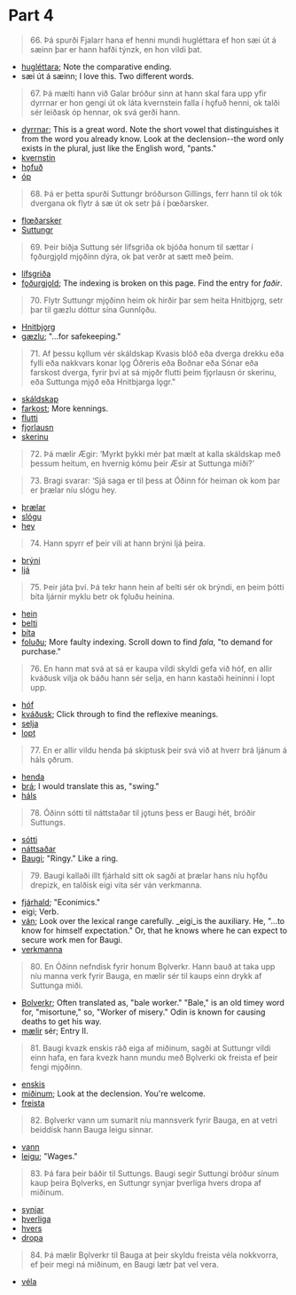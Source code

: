 # Part 4

>66\. Þá spurði Fjalarr hana ef henni mundi hugléttara ef hon sæi út á sæinn þar er hann hafði týnzk, en hon vildi þat. 

* [hugléttara](http://www.germanic-lexicon-project.org/cgi-bin/gmc_search_v3?cmd=viewthis&id=cv:b0291:2); Note the comparative ending. 
* sæi út á sæinn; I love this. Two different words.

>67\. Þá mælti hann við Galar bróður sinn at hann skal fara upp yfir dyrrnar er hon gengi út ok láta kvernstein falla í hǫfuð henni, ok talði sér leiðask óp hennar, ok svá gerði hann. 

* [dyrrnar](https://en.wiktionary.org/wiki/dyrr); This is a great word. Note the short vowel that distinguishes it from the word you already know. Look at the declension--the word only exists in the plural, just like the English word, "pants."
* [kvernstin](http://www.germanic-lexicon-project.org/cgi-bin/gmc_search_v3?cmd=viewthis&id=cv:b0363:6)
* [hǫfuð](http://www.germanic-lexicon-project.org/cgi-bin/gmc_search_v3?cmd=viewthis&id=cv:b0307:8)
* [óp](http://www.germanic-lexicon-project.org/cgi-bin/gmc_search_v3?cmd=viewthis&id=cv:b0472:13)

>68\. Þá er þetta spurði Suttungr bróðurson Gillings, ferr hann til ok tók dvergana ok flytr á sæ út ok setr þá í þœðarsker.

* [flœðarsker](http://www.germanic-lexicon-project.org/cgi-bin/gmc_search_v3?cmd=viewthis&id=cv:b0163:5)
* [Suttungr](https://en.wikipedia.org/wiki/Suttungr)

>69\. Þeir biðja Suttung sér lífsgriða ok bjóða honum til sættar í fǫðurgjǫld mjǫðinn dýra, ok þat verðr at sætt með þeim. 

* [lífsgriða](http://www.germanic-lexicon-project.org/cgi-bin/gmc_search_v3?cmd=viewthis&id=cv:b0391:3)
* [fǫðurgjǫld](http://lexicon.ff.cuni.cz/html/oi_cleasbyvigfusson/b0137.html); The indexing is broken on this page. Find the entry for _faðir_.

>70\. Flytr Suttungr mjǫðinn heim ok hirðir þar sem heita Hnitbjǫrg, setr þar til gæzlu dóttur sína Gunnlǫðu. 

* [Hnitbjǫrg](http://www.germanic-lexicon-project.org/cgi-bin/gmc_search_v3?cmd=viewthis&id=cv:b0276:28)
* [gæzlu](http://www.germanic-lexicon-project.org/cgi-bin/gmc_search_v3?cmd=viewthis&id=cv:b0223:18); "...for safekeeping."

>71\. Af þessu kǫllum vér skáldskap Kvasis blóð eða dverga drekku eða fylli eða nakkvars konar lǫg Óðreris eða Boðnar eða Sónar eða farskost dverga, fyrir því at sá mjǫðr flutti þeim fjǫrlausn ór skerinu, eða Suttunga mjǫð eða Hnitbjarga lǫgr."

* [skáldskap](http://www.germanic-lexicon-project.org/cgi-bin/gmc_search_v3?cmd=viewthis&id=cv:b0541:26)
* [farkost](http://www.germanic-lexicon-project.org/cgi-bin/gmc_search_v3?cmd=viewthis&id=cv:b0144:16); More kennings.
* [flutti](https://en.wiktionary.org/wiki/flytja#Old_Norse)
* [fjǫrlausn](http://www.germanic-lexicon-project.org/cgi-bin/gmc_search_v3?cmd=viewthis&id=cv:b0158:14)
* [skerinu](http://www.germanic-lexicon-project.org/cgi-bin/gmc_search_v3?cmd=viewthis&id=cv:b0544:29)

>72\. Þá mælir Ægir: ‘Myrkt þykki mér þat mælt at kalla skáldskap með þessum heitum, en hvernig kómu þeir Æsir at Suttunga miði?’

>73\. Bragi svarar: ‘Sjá saga er til þess at Óðinn fór heiman ok kom þar er þrælar níu slógu hey. 

* [þrælar](http://www.germanic-lexicon-project.org/cgi-bin/gmc_search_v3?cmd=viewthis&id=cv:b0747:57)
* [slógu](https://en.wiktionary.org/wiki/sl%C3%A1#Old_Norse)
* [hey](http://www.germanic-lexicon-project.org/cgi-bin/gmc_search_v3?cmd=viewthis&id=cv:b0260:28)

>74\. Hann spyrr ef þeir vili at hann brýni ljá þeira. 

* [brýni](http://www.germanic-lexicon-project.org/cgi-bin/gmc_search_v3?cmd=viewthis&id=cv:b0084:47)
* [ljá](http://www.germanic-lexicon-project.org/cgi-bin/gmc_search_v3?cmd=viewthis&id=cv:b0394:6)

>75\. Þeir játa því. Þá tekr hann hein af belti sér ok brýndi, en þeim þótti bíta ljárnir myklu betr ok fǫluðu heinina. 

* [hein](http://www.germanic-lexicon-project.org/cgi-bin/gmc_search_v3?cmd=viewthis&id=cv:b0252:9)
* [belti](http://www.germanic-lexicon-project.org/cgi-bin/gmc_search_v3?cmd=viewthis&id=cv:b0057:20)
* [bíta](http://www.germanic-lexicon-project.org/cgi-bin/gmc_search_v3?cmd=viewthis&id=cv:b0064:18)
* [foluðu](http://lexicon.ff.cuni.cz/html/oi_cleasbyvigfusson/b0138.html); More faulty indexing. Scroll down to find _fala_, "to demand for purchase."

>76\. En hann mat svá at sá er kaupa vildi skyldi gefa við hóf, en allir kváðusk vilja ok báðu hann sér selja, en hann kastaði heininni í lopt upp. 

* [hóf](http://www.germanic-lexicon-project.org/cgi-bin/gmc_search_v3?cmd=viewthis&id=cv:b0280:11)
* [kváðusk](http://www.germanic-lexicon-project.org/cgi-bin/gmc_search_v3?cmd=viewthis&id=cv:b0360:64); Click through to find the reflexive meanings.
* [selja](http://www.germanic-lexicon-project.org/cgi-bin/gmc_search_v3?cmd=viewthis&id=cv:b0521:8)
* [lopt](http://www.germanic-lexicon-project.org/cgi-bin/gmc_search_v3?cmd=formquery2&query=lopt&startrow=1)

>77\. En er allir vildu henda þá skiptusk þeir svá við at hverr brá ljánum á
háls ǫðrum. 

* [henda](http://www.germanic-lexicon-project.org/cgi-bin/gmc_search_v3?cmd=viewthis&id=cv:b0256:2)
* [brá](https://en.wiktionary.org/wiki/breg%C3%B0a#Old_Norse); I would translate this as, "swing."
* [háls](http://www.germanic-lexicon-project.org/cgi-bin/gmc_search_v3?cmd=viewthis&id=cv:b0243:9)

>78\. Óðinn sótti til náttstaðar til jǫtuns þess er Baugi hét, bróðir Suttungs. 

* [sótti](http://www.germanic-lexicon-project.org/cgi-bin/gmc_search_v3?cmd=formquery2&query=saekja+@loose)
* [náttsaðar](http://www.germanic-lexicon-project.org/cgi-bin/gmc_search_v3?cmd=viewthis&id=cv:b0457:59)
* [Baugi](https://en.wikipedia.org/wiki/Baugi); "Ringy." Like a ring.

>79\. Baugi kallaði illt fjárhald sitt ok sagði at þrælar hans níu hǫfðu drepizk, en talðisk eigi vita sér ván verkmanna.

* [fjárhald](http://lexicon.ff.cuni.cz/html/oi_cleasbyvigfusson/b0148.html); "Econimics."
* eigi; Verb.
* [ván](http://www.germanic-lexicon-project.org/cgi-bin/gmc_search_v3?cmd=viewthis&id=cv:b0684:34); Look over the lexical range carefully. _eigi_is the auxiliary. He, "...to know for himself expectation." Or, that he knows where he can expect to secure work men for Baugi.
* [verkmanna](http://www.germanic-lexicon-project.org/cgi-bin/gmc_search_v3?cmd=viewthis&id=cv:b0698:1)

>80\. En Óðinn nefndisk fyrir honum Bǫlverkr. Hann bauð at taka upp níu manna verk fyrir Bauga, en mælir sér til kaups einn drykk af Suttunga miði.

* [Bolverkr](http://www.germanic-lexicon-project.org/cgi-bin/gmc_search_v3?cmd=viewthis&id=cv:b0091:58); Often translated as, "bale worker." "Bale," is an old timey word for, "misortune," so, "Worker of misery." Odin is known for causing deaths to get his way.
* [mælir](http://www.germanic-lexicon-project.org/cgi-bin/gmc_search_v3?cmd=formquery2&query=maela+@loose) sér; Entry II.

>81\. Baugi kvazk enskis ráð eiga af miðinum, sagði at Suttungr vildi einn hafa, en fara kvezk hann mundu með Bǫlverki ok freista ef þeir fengi mjǫðinn.

* [enskis](https://en.wiktionary.org/wiki/engi#Old_Norse)
* [miðinum](https://en.wiktionary.org/wiki/mj%C7%AB%C3%B0r); Look at the declension. You're welcome.
* [freista](http://www.germanic-lexicon-project.org/cgi-bin/gmc_search_v3?cmd=viewthis&id=cv:b0172:14)

>82\. Bǫlverkr vann um sumarit níu mannsverk fyrir Bauga, en at vetri beiddisk hann Bauga leigu sinnar.

* [vann](https://en.wiktionary.org/wiki/vinna#Old_Norse)
* [leigu](http://www.germanic-lexicon-project.org/cgi-bin/gmc_search_v3?cmd=viewthis&id=cv:b0381:37); "Wages."

>83\. Þá fara þeir báðir til Suttungs. Baugi segir Suttungi bróður sínum kaup þeira Bǫlverks, en Suttungr synjar þverliga hvers dropa af miðinum. 

* [synjar](http://www.germanic-lexicon-project.org/cgi-bin/gmc_search_v3?cmd=viewthis&id=cv:b0614:26)
* [þverliga](http://www.germanic-lexicon-project.org/cgi-bin/gmc_search_v3?cmd=viewthis&id=cv:b0752:18)
* [hvers](https://en.wiktionary.org/wiki/hverr)
* [dropa](http://www.germanic-lexicon-project.org/cgi-bin/gmc_search_v3?cmd=viewthis&id=cv:b0107:13)

>84\. Þá mælir Bǫlverkr til Bauga at þeir skyldu freista véla nokkvorra, ef þeir megi ná miðinum, en Baugi lætr þat vel vera.

* [véla](http://www.germanic-lexicon-project.org/cgi-bin/gmc_search_v3?cmd=viewthis&id=cv:b0692:11)
